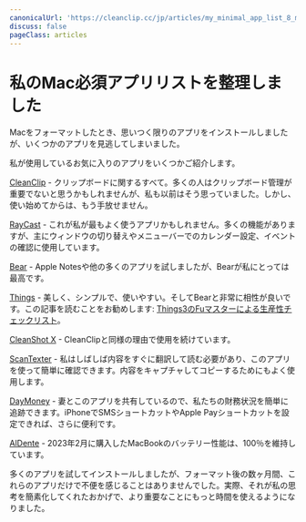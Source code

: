 ```yaml
---
canonicalUrl: 'https://cleanclip.cc/jp/articles/my_minimal_app_list_8_mac_essentials'
discuss: false
pageClass: articles
---
```


# 私のMac必須アプリリストを整理しました

Macをフォーマットしたとき、思いつく限りのアプリをインストールしましたが、いくつかのアプリを見逃してしまいました。

私が使用しているお気に入りのアプリをいくつかご紹介します。

[CleanClip](https://cleanclip.cc) - クリップボードに関するすべて。多くの人はクリップボード管理が重要でないと思うかもしれませんが、私も以前はそう思っていました。しかし、使い始めてからは、もう手放せません。

[RayCast](https://www.raycast.com/) - これが私が最もよく使うアプリかもしれません。多くの機能がありますが、主にウィンドウの切り替えやメニューバーでのカレンダー設定、イベントの確認に使用しています。

[Bear](https://apps.apple.com/app/id1091189122) - Apple Notesや他の多くのアプリを試しましたが、Bearが私にとっては最高です。

[Things](https://apps.apple.com/app/things-3/id904280696) - 美しく、シンプルで、使いやすい。そしてBearと非常に相性が良いです。この記事を読むことをお勧めします: [Things3のFuマスターによる生産性チェックリスト](https://productivewithapurpose.com/2019/05/21/the-fu-master-productivity-checklist-using-things3/)。

[CleanShot X](https://cleanshot.com/) - CleanClipと同様の理由で使用を続けています。

[ScanTexter](https://apps.apple.com/app/scantexter-ocr-ai-translate/id1635954549) - 私はしばしば内容をすぐに翻訳して読む必要があり、このアプリを使って簡単に確認できます。内容をキャプチャしてコピーするためにもよく使用します。

[DayMoney](https://apps.apple.com/app/daymoney-budget-diary/id6443419421) - 妻とこのアプリを共有しているので、私たちの財務状況を簡単に追跡できます。iPhoneでSMSショートカットやApple Payショートカットを設定できれば、さらに便利です。

[AlDente](https://apphousekitchen.com/) - 2023年2月に購入したMacBookのバッテリー性能は、100％を維持しています。

多くのアプリを試してインストールしましたが、フォーマット後の数ヶ月間、これらのアプリだけで不便を感じることはありませんでした。実際、それが私の思考を簡素化してくれたおかげで、より重要なことにもっと時間を使えるようになりました。